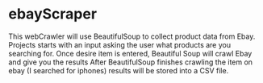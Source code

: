 # ebayScraper

This webCrawler will use BeautifulSoup to collect product data from Ebay.
Projects starts with an input asking the user what products are you searching for.
Once desire item is entered, Beautiful Soup will crawl Ebay and give you the results
After BeautifulSoup finishes crawling the item on ebay (I searched for iphones) results will be stored into a CSV file.
